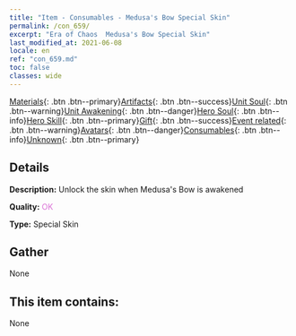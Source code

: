 ```yaml
---
title: "Item - Consumables - Medusa's Bow Special Skin"
permalink: /con_659/
excerpt: "Era of Chaos  Medusa's Bow Special Skin"
last_modified_at: 2021-06-08
locale: en
ref: "con_659.md"
toc: false
classes: wide
---
```

 [Materials](/Items/){: .btn .btn--primary}[Artifacts](/Items/Artifacts/){: .btn .btn--success}[Unit Soul](/Items/UnitSoul/){: .btn .btn--warning}[Unit Awakening](/Items/UnitAwakening/){: .btn .btn--danger}[Hero Soul](/Items/HeroSoul/){: .btn .btn--info}[Hero Skill](/Items/HeroSkill/){: .btn .btn--primary}[Gift](/Items/Gift/){: .btn .btn--success}[Event related](/Items/Events/){: .btn .btn--warning}[Avatars](/Items/Avatars/){: .btn .btn--danger}[Consumables](/Items/Consumables/){: .btn .btn--info}[Unknown](/Items/Unknown/){: .btn .btn--primary}

## Details
 **Description:** Unlock the skin when Medusa's Bow is awakened

 **Quality:** <span style="color: #DA70D6">OK</span>

 **Type:** Special Skin

## Gather

  None

## This item contains:

  None

